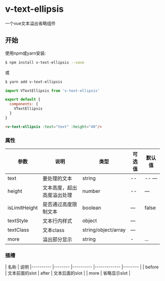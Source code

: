 # v-text-ellipsis
一个vue文本溢出省略组件

## 开始

使用npm或yarn安装:

```bash
$ npm install v-text-ellipsis --save
```
或

```bash
$ yarn add v-text-ellipsis
```

```js
import VTextEllipsis from 'v-text-ellipsis'

export default {
  components: {
    VTextEllipsis
  }
}
```

```html
<v-text-ellipsis :text="text" :height="40"/>
```

### 属性
| 参数      | 说明    | 类型      | 可选值       | 默认值   |
|---------- |-------- |---------- |-------------  |-------- |
| text     | 要处理的文本   | string  |    --     |  --  —     |
| height     | 文本高度，超出高度溢出处理   | number    | -- |     —    |
| isLimitHeight     | 是否通过高度限制文本   | boolean    | — | false   |
| textStyle     | 文本行内样式   | object   | — |    |
| textClass     | 文本class   | string/object/array    | — |    |
| more     | 溢出部分显示   | string | -  | ...


### 插槽
| 名称      | 说明
|---------- |-------- |---------- |-------------  |-------- |
| before     | 文本前面的slot 
| after     | 文本后面的slot   |
| more      | 省略显示slot     |